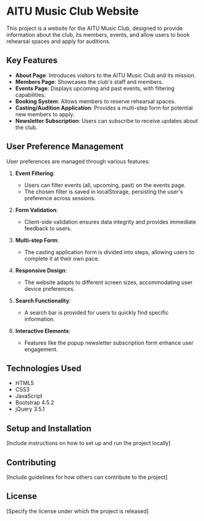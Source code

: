 # AITU Music Club Website

This project is a website for the AITU Music Club, designed to provide information about the club, its members, events, and allow users to book rehearsal spaces and apply for auditions.

## Key Features

- **About Page**: Introduces visitors to the AITU Music Club and its mission.
- **Members Page**: Showcases the club's staff and members.
- **Events Page**: Displays upcoming and past events, with filtering capabilities.
- **Booking System**: Allows members to reserve rehearsal spaces.
- **Casting/Audition Application**: Provides a multi-step form for potential new members to apply.
- **Newsletter Subscription**: Users can subscribe to receive updates about the club.

## User Preference Management

User preferences are managed through various features:

1. **Event Filtering**: 
   - Users can filter events (all, upcoming, past) on the events page.
   - The chosen filter is saved in localStorage, persisting the user's preference across sessions.

2. **Form Validation**: 
   - Client-side validation ensures data integrity and provides immediate feedback to users.

3. **Multi-step Form**: 
   - The casting application form is divided into steps, allowing users to complete it at their own pace.

4. **Responsive Design**: 
   - The website adapts to different screen sizes, accommodating user device preferences.

5. **Search Functionality**: 
   - A search bar is provided for users to quickly find specific information.

6. **Interactive Elements**: 
   - Features like the popup newsletter subscription form enhance user engagement.

## Technologies Used

- HTML5
- CSS3
- JavaScript
- Bootstrap 4.5.2
- jQuery 3.5.1

## Setup and Installation

[Include instructions on how to set up and run the project locally]

## Contributing

[Include guidelines for how others can contribute to the project]

## License

[Specify the license under which the project is released]
